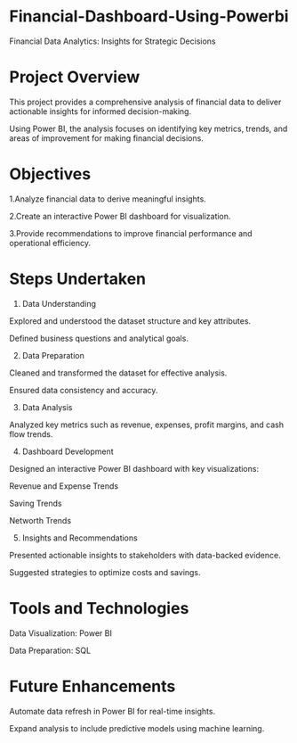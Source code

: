 # Financial-Dashboard-Using-Powerbi
Financial Data Analytics: Insights for Strategic Decisions

# Project Overview
This project provides a comprehensive analysis of financial data to deliver actionable insights for informed decision-making.

Using Power BI, the analysis focuses on identifying key metrics, trends, and areas of improvement for making financial decisions.

# Objectives
1.Analyze financial data to derive meaningful insights.

2.Create an interactive Power BI dashboard for visualization.

3.Provide recommendations to improve financial performance and operational efficiency.

# Steps Undertaken
1. Data Understanding

Explored and understood the dataset structure and key attributes.

Defined business questions and analytical goals.

2. Data Preparation
   
Cleaned and transformed the dataset for effective analysis.

Ensured data consistency and accuracy.

3. Data Analysis
   
Analyzed key metrics such as revenue, expenses, profit margins, and cash flow trends.

4. Dashboard Development
   
Designed an interactive Power BI dashboard with key visualizations:

Revenue and Expense Trends

Saving Trends

Networth Trends

5. Insights and Recommendations
   
Presented actionable insights to stakeholders with data-backed evidence.

Suggested strategies to optimize costs and savings.

# Tools and Technologies
Data Visualization: Power BI

Data Preparation: SQL 

# Future Enhancements
Automate data refresh in Power BI for real-time insights.

Expand analysis to include predictive models using machine learning.
